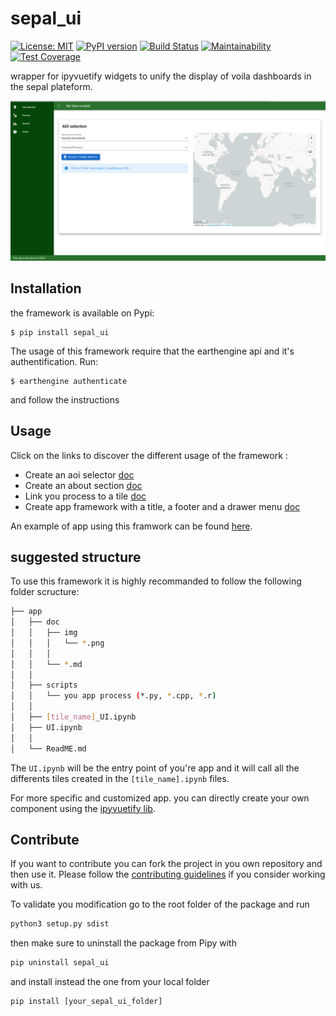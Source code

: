# sepal_ui
[![License: MIT](https://img.shields.io/badge/License-MIT-yellow.svg)](https://opensource.org/licenses/MIT)
[![PyPI version](https://badge.fury.io/py/sepal-ui.svg)](https://badge.fury.io/py/sepal-ui)
[![Build Status](https://travis-ci.com/12rambau/sepal_ui.svg?branch=master)](https://travis-ci.com/12rambau/sepal_ui)
[![Maintainability](https://api.codeclimate.com/v1/badges/861f09002bb9d75b6ea5/maintainability)](https://codeclimate.com/github/12rambau/sepal_ui/maintainability)
[![Test Coverage](https://api.codeclimate.com/v1/badges/861f09002bb9d75b6ea5/test_coverage)](https://codeclimate.com/github/12rambau/sepal_ui/test_coverage)

wrapper for ipyvuetify widgets to unify the display of voila dashboards in the sepal plateform.

![full_app](./doc/img/full_app.png)


## Installation 

the framework is available on Pypi:
```
$ pip install sepal_ui
```

The usage of this framework require that the earthengine api and it's authentification. Run:
```
$ earthengine authenticate
```
and follow the instructions

## Usage 

Click on the links to discover the different usage of the framework :
- Create an aoi selector [doc](./doc/aoi.md)
- Create an about section [doc](.doc.about.md)
- Link you process to a tile [doc](./doc/process.md)
- Create app framework with a title, a footer and a drawer menu [doc](./doc/app.md)


An example of app using this framwork can be found [here](https://github.com/12rambau/sepal_ui_template).

## suggested structure 

To use this framework it is highly recommanded to follow the following folder scructure:
```bash
├── app
│   ├── doc
│   │   ├── img
│   │   │   └── *.png 
│   │   │
│   │   └── *.md
│   │   
│   ├── scripts
│   │   └── you app process (*.py, *.cpp, *.r)
│   │
│   ├── [tile_name]_UI.ipynb
│   ├── UI.ipynb
│   │
│   └── ReadME.md
```

The `UI.ipynb` will be the entry point of you're app and it will call all the differents tiles created in the `[tile_name].ipynb` files.


For more specific and customized app. you can directly create your own component using the [ipyvuetify lib](https://github.com/mariobuikhuizen/ipyvuetify).

## Contribute 

If you want to contribute you can fork the project in you own repository and then use it. Please follow the [contributing guidelines](./CONTRIBUTE.md) if you consider working with us. 

To validate you modification go to the root folder of the package and run 
```py
python3 setup.py sdist
```

then make sure to uninstall the package from Pipy with 
```py
pip uninstall sepal_ui
```

and install instead the one from your local folder 
```py
pip install [your_sepal_ui_folder]
```
